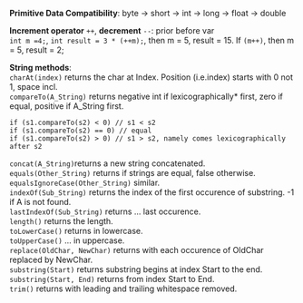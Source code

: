 **Primitive Data Compatibility**: byte -> short -> int -> long -> float -> double

**Increment operator** `++`, **decrement** `--`: prior before var <br>
`int m =4;`, `int result = 3 * (++m);`, then m = 5, result = 15. If `(m++)`, then m = 5, result = 2; <br>

**String methods**: <br>
`charAt(index)` returns the char at Index. Position (i.e.index) starts with 0 not 1, space incl. <br>
`compareTo(A_String)` returns negative int if lexicographically* first, zero if equal, positive if A_String first. <br>
```
if (s1.compareTo(s2) < 0) // s1 < s2
if (s1.compareTo(s2) == 0) // equal
if (s1.compareTo(s2) > 0) // s1 > s2, namely comes lexicographically after s2
```
`concat(A_String)`returns a new string concatenated. <br>
`equals(Other_String)` returns if strings are equal, false otherwise. <br>
`equalsIgnoreCase(Other_String)` similar. <br>
`indexOf(Sub_String)` returns the index of the first occurence of substring. -1 if A is not found. <br>
`lastIndexOf(Sub_String)` returns ... last occurence. <br>
`length()` returns the length. <br>
`toLowerCase()` returns in lowercase. <br>
`toUpperCase()` ... in uppercase. <br>
`replace(OldChar, NewChar)` returns with each occurence of OldChar replaced by NewChar. <br>
`substring(Start)` returns substring begins at index Start to the end. <br>
`substring(Start, End)` returns from index Start to End. <br>
`trim()` returns with leading and trailing whitespace removed. <br>
